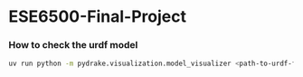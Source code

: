 # ESE6500-Final-Project

### How to check the urdf model

```bash
uv run python -m pydrake.visualization.model_visualizer <path-to-urdf-file>
```